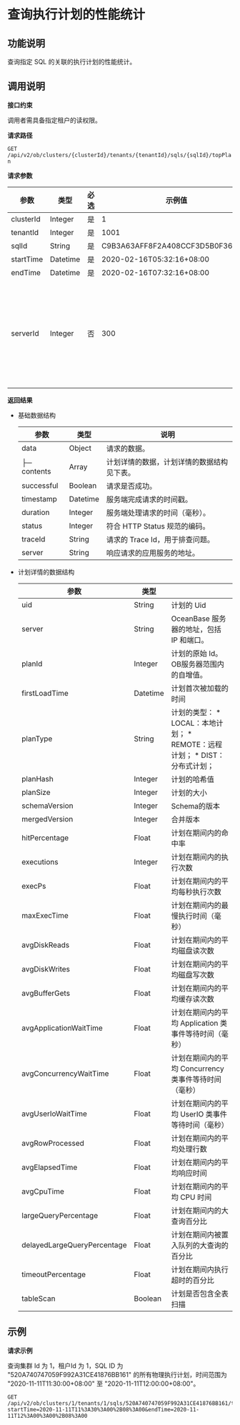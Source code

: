 查询执行计划的性能统计 
================================



**功能说明** 
-----------------------------

查询指定 SQL 的关联的执行计划的性能统计。

**调用说明** 
-----------------------------

**接口约束** 

调用者需具备指定租户的读权限。

**请求路径** 

`GET /api/v2/ob/clusters/{clusterId}/tenants/{tenantId}/sqls/{sqlId}/topPlan`

**请求参数** 


|    参数     |    类型    | 必选 |               示例值                |                       描述                       |
|-----------|----------|----|----------------------------------|------------------------------------------------|
| clusterId | Integer  | 是  | 1                                | 集群的 Id                                         |
| tenantId  | Integer  | 是  | 1001                             | 租户的 Id                                         |
| sqlId     | String   | 是  | C9B3A63AFF8F2A408CCF3D5B0F36682D | SQL的 Id                                        |
| startTime | Datetime | 是  | 2020-02-16T05:32:16+08:00        | 开始时间                                           |
| endTime   | Datetime | 是  | 2020-02-16T07:32:16+08:00        | 结束时间                                           |
| serverId  | Integer  | 否  | 300                              | 查询在指定 OceanBase 服务器上的计划的性能。不指定时，查询 SQL 在所有服务器上的计划的性能。 |



**返回结果** 

* 基础数据结构

  

  |     参数      |    类型    |          说明           |
  |-------------|----------|-----------------------|
  | data        | Object   | 请求的数据。                |
  | ├─ contents | Array    | 计划详情的数据，计划详情的数据结构见下表。 |
  | successful  | Boolean  | 请求是否成功。               |
  | timestamp   | Datetime | 服务端完成请求的时间戳。          |
  | duration    | Integer  | 服务端处理请求的时间（毫秒）。       |
  | status      | Integer  | 符合 HTTP Status 规范的编码。 |
  | traceId     | String   | 请求的 Trace Id，用于排查问题。  |
  | server      | String   | 响应请求的应用服务的地址。         |

  




<!-- -->

* 计划详情的数据结构

  

  |             参数              |    类型    |                                                                                                                                                                                              |
  |-----------------------------|----------|----------------------------------------------------------------------------------------------------------------------------------------------------------------------------------------------|
  | uid                         | String   | 计划的 Uid                                                                                                                                                                                      |
  | server                      | String   | OceanBase 服务器的地址，包括 IP 和端口。                                                                                                                                                                         |
  | planId                      | Integer  | 计划的原始 Id。OB服务器范围内的自增值。                                                                                                                                                                       |
  | firstLoadTime               | Datetime | 计划首次被加载的时间                                                                                                                                                                                   |
  | planType                    | String   | 计划的类型： * LOCAL：本地计划；   * REMOTE：远程计划；   * DIST：分布式计划；    |
  | planHash                    | Integer  | 计划的哈希值                                                                                                                                                                                       |
  | planSize                    | Integer  | 计划的大小                                                                                                                                                                                        |
  | schemaVersion               | Integer  | Schema的版本                                                                                                                                                                                    |
  | mergedVersion               | Integer  | 合并版本                                                                                                                                                                                         |
  | hitPercentage               | Float    | 计划在期间内的命中率                                                                                                                                                                                   |
  | executions                  | Integer  | 计划在期间内的执行次数                                                                                                                                                                                  |
  | execPs                      | Float    | 计划在期间内的平均每秒执行次数                                                                                                                                                                              |
  | maxExecTime                 | Float    | 计划在期间内的最慢执行时间（毫秒）                                                                                                                                                                            |
  | avgDiskReads                | Float    | 计划在期间内的平均磁盘读次数                                                                                                                                                                               |
  | avgDiskWrites               | Float    | 计划在期间内的平均磁盘写次数                                                                                                                                                                               |
  | avgBufferGets               | Float    | 计划在期间内的平均缓存读次数                                                                                                                                                                               |
  | avgApplicationWaitTime      | Float    | 计划在期间内的平均 Application 类事件等待时间（毫秒）                                                                                                                                                            |
  | avgConcurrencyWaitTime      | Float    | 计划在期间内的平均 Concurrency 类事件等待时间（毫秒）                                                                                                                                                            |
  | avgUserIoWaitTime           | Float    | 计划在期间内的平均 UserIO 类事件等待时间（毫秒）                                                                                                                                                                 |
  | avgRowProcessed             | Float    | 计划在期间内的平均处理行数                                                                                                                                                                                |
  | avgElapsedTime              | Float    | 计划在期间内的平均响应时间                                                                                                                                                                                |
  | avgCpuTime                  | Float    | 计划在期间内的平均 CPU 时间                                                                                                                                                                             |
  | largeQueryPercentage        | Float    | 计划在期间内的大查询百分比                                                                                                                                                                                |
  | delayedLargeQueryPercentage | Float    | 计划在期间内被置入队列的大查询的百分比                                                                                                                                                                          |
  | timeoutPercentage           | Float    | 计划在期间内执行超时的百分比                                                                                                                                                                               |
  | tableScan                   | Boolean  | 计划是否包含全表扫描                                                                                                                                                                                   |

  




**示例** 
---------------------------

**请求示例** 

查询集群 Id 为 1，租户Id 为 1，SQL ID 为 "520A740747059F992A31CE41876BB161" 的所有物理执行计划，时间范围为 "2020-11-11T11:30:00+08:00" 至 "2020-11-11T12:00:00+08:00"。

```code
GET /api/v2/ob/clusters/1/tenants/1/sqls/520A740747059F992A31CE41876BB161/topPlan?startTime=2020-11-11T11%3A30%3A00%2B08%3A00&endTime=2020-11-11T12%3A00%3A00%2B08%3A00
```


